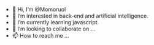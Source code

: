 - 👋 Hi, I’m @Momoruol
- 👀 I’m interested in back-end and artificial intelligence.
- 🌱 I’m currently learning javascript.
- 💞️ I’m looking to collaborate on ...
- 📫 How to reach me ...

<!---
Momoruol/Momoruol is a ✨ special ✨ repository because its `README.md` (this file) appears on your GitHub profile.
You can click the Preview link to take a look at your changes.
--->
